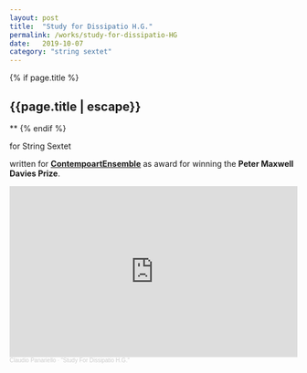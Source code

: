 ```yaml
---
layout: post
title:  "Study for Dissipatio H.G."
permalink: /works/study-for-dissipatio-HG
date:   2019-10-07
category: "string sextet"
---
```

{% if page.title %}
<h2>{{page.title | escape}}</h2>
**
{% endif %}

for String Sextet

written for <ins>[**ContempoartEnsemble**][ensemble]</ins> as award for winning the **Peter Maxwell Davies Prize**.

<iframe width="100%" height="300" scrolling="no" frameborder="no" allow="autoplay" src="https://w.soundcloud.com/player/?url=https%3A//api.soundcloud.com/tracks/870631867&color=%23ff5500&auto_play=false&hide_related=false&show_comments=true&show_user=true&show_reposts=false&show_teaser=true&visual=true"></iframe><div style="font-size: 10px; color: #cccccc;line-break: anywhere;word-break: normal;overflow: hidden;white-space: nowrap;text-overflow: ellipsis; font-family: Interstate,Lucida Grande,Lucida Sans Unicode,Lucida Sans,Garuda,Verdana,Tahoma,sans-serif;font-weight: 100;"><a href="https://soundcloud.com/claudiopanariello" title="Claudio Panariello" target="_blank" style="color: #cccccc; text-decoration: none;">Claudio Panariello</a> · <a href="https://soundcloud.com/claudiopanariello/study-for-dissipatio-hg" title="&quot;Study For Dissipatio H.G.&quot;" target="_blank" style="color: #cccccc; text-decoration: none;">&quot;Study For Dissipatio H.G.&quot;</a></div>




[ensemble]: https://contempoartensemble.com/